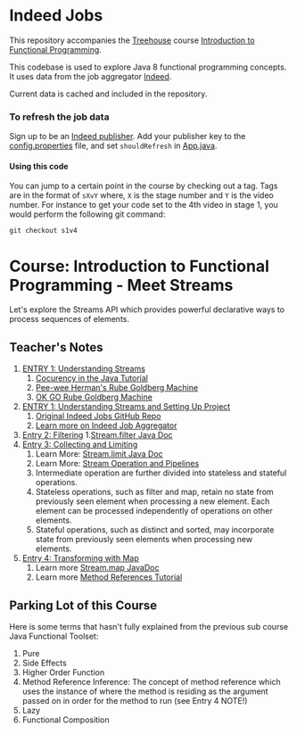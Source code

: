 # Indeed Jobs

This repository accompanies the [Treehouse](https://teamtreehouse.com) course [Introduction to Functional Programming](https://teamtreehouse.com/library/introduction-to-functional-programming/upcoming).

This codebase is used to explore Java 8 functional programming concepts.  It uses data from the job aggregator [Indeed](http://indeed.com).

Current data is cached and included in the repository.


### To refresh the job data
Sign up to be an [Indeed publisher](https://www.indeed.com/publisher).  Add your publisher key to the [config.properties](src/main/resources/config.properties) file,
and set `shouldRefresh` in [App.java](src/main/java/com/teamtreehouse/jobs/App.java#L13).

#### Using this code
You can jump to a certain point in the course by checking out a tag.  Tags are in the format of `sXvY` where,
`X` is the stage number and `Y` is the video number.  For instance to get your code set to the 4th video in stage 1,
you would perform the following git command:

`git checkout s1v4`

# Course: Introduction to Functional Programming - Meet Streams
Let's explore the Streams API which provides powerful declarative ways to process sequences of elements.

## Teacher's Notes
1. [ENTRY 1: Understanding Streams](https://teamtreehouse.com/library/understanding-streams)
    1. [Cocurency in the Java Tutorial](https://docs.oracle.com/javase/tutorial/essential/concurrency/)
    2. [Pee-wee Herman's Rube Goldberg Machine](https://www.youtube.com/watch?v=KVdqwD_bcPs)
    3. [OK GO Rube Goldberg Machine](https://www.youtube.com/watch?v=qybUFnY7Y8w)
2. [ENTRY 1: Understanding Streams and Setting Up Project](https://teamtreehouse.com/library/setting-up-the-project-4)
    1. [Original Indeed Jobs GitHub Repo](https://github.com/treehouse-projects/java-fp-indeed-jobs)
    2. [Learn more on Indeed Job Aggregator](http://www.indeed.com/)
3. [Entry 2: Filtering](https://teamtreehouse.com/library/filtering)
    1.[Stream.filter Java Doc](https://docs.oracle.com/javase/8/docs/api/java/util/stream/Stream.html#filter-java.util.function.Predicate-)
4. [Entry 3: Collecting and Limiting](https://teamtreehouse.com/library/collecting-and-limiting)
    1. Learn More: [Stream.limit Java Doc](https://docs.oracle.com/javase/8/docs/api/java/util/stream/Stream.html#limit-long-)
    2. Learn More: [Stream Operation and Pipelines](https://docs.oracle.com/javase/8/docs/api/java/util/stream/package-summary.html#StreamOps)
    3. Intermediate operation are further divided into stateless and stateful operations. 
    4. Stateless operations, such as filter and map, retain no state from previously seen element when processing a new 
    element. Each element can be processed independently of operations on other elements.
    5. Stateful operations, such as distinct and sorted, may incorporate state from previously seen elements when 
    processing new elements.
5. [Entry 4: Transforming with Map](https://teamtreehouse.com/library/transforming-with-map)
    1. Learn more [Stream.map JavaDoc](https://docs.oracle.com/javase/8/docs/api/java/util/stream/Stream.html#map-java.util.function.Function-)
    2. Learn more [Method References Tutorial](https://docs.oracle.com/javase/tutorial/java/javaOO/methodreferences.html)

## Parking Lot of this Course
Here is some terms that hasn't fully explained from the previous sub course Java Functional Toolset:

1. Pure
2. Side Effects
3. Higher Order Function
4. Method Reference Inference: The concept of method reference which uses the instance of where the method is residing
as the argument passed on in order for the method to run (see Entry 4 NOTE!)
5. Lazy
6. Functional Composition